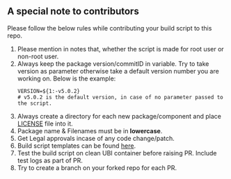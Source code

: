## A special note to contributors

Please follow the below rules while contributing your build script to this repo.

1. Please mention in notes that, whether the script is made for root user or non-root user.
2. Always keep the package version/commitID in variable. Try to take version as parameter otherwise take a default version number you are working on. Below is the example:
	``` shell
	VERSION=${1:-v5.0.2}
	# v5.0.2 is the default version, in case of no parameter passed to the script.
	```
3. Always create a directory for each new package/component and place [LICENSE](https://github.com/ppc64le/build-scripts/blob/master/LICENSE) file into it.
4. Package name & Filenames must be in **lowercase**.
5. Get Legal approvals incase of any code change/patch. 
6. Build script templates can be found [here](https://github.com/ppc64le/build-scripts/tree/master/templates).
7. Test the build script on clean UBI container before raising PR. Include test logs as part of PR.
8. Try to create a branch on your forked repo for each PR.
